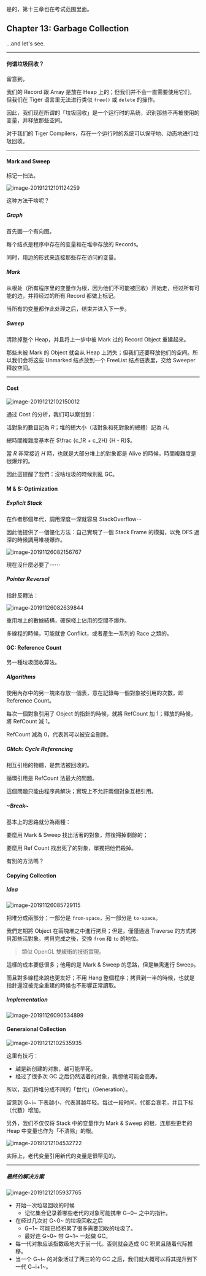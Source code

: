 是的，第十三章也在考试范围里面。

## Chapter 13: Garbage Collection

...and let's see.

---

#### 何谓垃圾回收？

留意到，

我们的 Record 跟 Array 是放在 Heap 上的；但我们并不会一直需要使用它们，但我们在 Tiger 语言里无法进行类似 `free()` 或 `delete` 的操作。

因此，我们现在所谓的「垃圾回收」是一个运行时的系统，识别那些不再被使用的变量，并释放那些空间。

对于我们的 Tiger Compilers，存在一个运行时的系统可以保守地、动态地进行垃圾回收。

---

#### Mark and Sweep

标记一扫法。

![image-20191212101124259](GARBAGE%20COLLECTION.assets/image-20191212101124259.png)

这种方法干啥呢？

##### Graph

首先画一个有向图。

每个结点是程序中存在的变量和在堆中存放的 Records。

同时，用边的形式来连接那些存在访问的变量。

##### Mark

从根处（所有程序里的变量作为根，因为他们不可能被回收）开始走，经过所有可能的边，并将经过的所有 Record 都做上标记。

当所有的变量都作此处理之后，结束并进入下一步。

##### Sweep

清除掉整个 Heap，并且将上一步中被 Mark 过的 Record Object 重建起来。

那些未被 Mark 的 Object 就会从 Heap 上消失；但我们还要释放他们的空间。所以我们会将这些 Unmarked 结点放到一个 FreeList 结点链表里，交给 Sweeper 释放空间。

---

#### Cost

![image-20191212102150012](GARBAGE%20COLLECTION.assets/image-20191212102150012.png)

通过 Cost 的分析，我们可以察觉到：

活對象的數目記為 $R$；堆的總大小（活對象和死對象的總體）記為 $H$。

總時間複雜度基本在 $\frac {c_1R + c_2H} {H - R}$。

當 $R$ 非常接近 $H$ 時，也就是大部分堆上的對象都是 Alive 的時候，時間複雜度是很爆炸的。

因此這提醒了我們：沒啥垃圾的時候別亂 GC。

#### M & S: Optimization

##### Explicit Stack

在作者那個年代，調用深度一深就容易 StackOverflow⋯

因此他提供了一個優化方法：自己實現了一個 Stack Frame 的模擬，以免 DFS 過深的時候調用堆棧爆炸。

![image-20191126082156767](GARBAGE%20COLLECTION.assets/image-20191126082156767.png)

現在沒什麼必要了⋯⋯

##### Pointer Reversal

指針反轉法：

![image-20191126082639844](GARBAGE%20COLLECTION.assets/image-20191126082639844.png)

重用堆上的數據結構，確保棧上佔用的空間不爆炸。

多線程的時候，可能就會 Conflict，或者產生一系列的 Race 之類的。

#### GC: Reference Count

另一種垃圾回收算法。

##### Algorithms

使用內存中的另一塊來存放一個表，意在記錄每一個對象被引用的次數，即 Reference Count。

每次一個對象引用了 Object 的指針的時候，就將 RefCount 加 1；釋放的時候，將 RefCount 減 1。

RefCount 減為 0，代表其可以被安全刪除。

##### Glitch: Cycle Referencing

相互引用的物體，是無法被回收的。

循環引用是 RefCount 法最大的問題。

這個問題只能由程序員解決；實現上不允許兩個對象互相引用。

##### \~Break\~

基本上的思路就分為兩種：

要麼用 Mark & Sweep 找出活著的對象，然後掃掉剩餘的；

要麼用 Ref Count 找出死了的對象，單獨把他們殺掉。

有別的方法嗎？

#### Copying Collection

##### Idea

![image-20191126085729115](GARBAGE%20COLLECTION.assets/image-20191126085729115.png)

把堆分成兩部分；一部分是 `from-space`，另一部分是 `to-space`。

我們定期將 Object 在兩塊堆之中進行拷貝；但是，僅僅通過 Traverse 的方式拷貝那些活對象。拷貝完成之後，交換 `from` 和 `to` 的地位。

>   類似 OpenGL 雙緩衝的技術實現。

這樣的成本要低很多；他用的是 Mark & Sweep 的思路，但是無需進行 Sweep。

而且對多線程來說也更友好；不用 Hang 整個程序；拷貝到一半的時候，也就是指針還沒被完全重建的時候也不影響正常讀取。

##### Implementation

![image-20191126090534899](GARBAGE%20COLLECTION.assets/image-20191126090534899.png)

#### Generaional Collection

![image-20191212102535935](GARBAGE%20COLLECTION.assets/image-20191212102535935.png)

这里有技巧：

*   越是新创建的对象，越可能早死。
*   经过了很多次 GC 之后仍然活着的对象，我想他可能会高寿。

所以，我们将堆分成不同的「世代」（Generation）。

留意到 G~i~ 下表越小，代表其越年轻。每过一段时间，代都会衰老，并且下标（代数）增加。

另外，我们不仅仅将 Stack 中的变量作为 Mark & Sweep 的根，连那些更老的 Heap 中变量也作为「不清除」的根。

![image-20191212104532722](GARBAGE%20COLLECTION.assets/image-20191212104532722.png)

实际上，老代变量引用新代的变量是很罕见的。

---

##### 最终的解决方案

![image-20191212105937765](GARBAGE%20COLLECTION.assets/image-20191212105937765.png)

*   开始一次垃圾回收的时候
    *   记忆集合记录着哪些老代的对象可能携带 G~0~ 之中的指针。
*   在经过几次对 G~0~ 的垃圾回收之后
    *   G~1~ 可能已经积累了很多需要回收的垃圾了。
    *   最好连 G~0~ 带 G~1~ 一起做 GC。
*   每一代对象应该指数级地大于前一代。否则就会造成 GC 积累且随着代际推移。
*   当一个 G~i~ 的对象活过了两三轮的 GC 之后，我们就大概可以将其提升到下一代 G~i+1~。